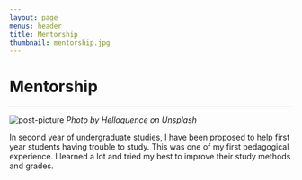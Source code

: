 ```yaml
---
layout: page
menus: header
title: Mentorship
thumbnail: mentorship.jpg
---
```

Mentorship
======
***

![post-picture](/assets/img/posts/mentorship-cut.jpg)
*Photo by Helloquence on Unsplash*

In second year of undergraduate studies, I have been proposed to help first year students having trouble to study. This was one of my first pedagogical experience. I learned a lot and tried my best to improve their study methods and grades.